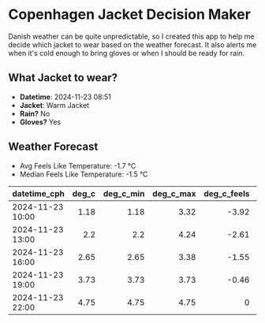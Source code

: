 
# Copenhagen Jacket Decision Maker

Danish weather can be quite unpredictable, so I created this app to help me decide which jacket to wear based on the weather forecast. 
It also alerts me when it's cold enough to bring gloves or when I should be ready for rain.

## What Jacket to wear?

- **Datetime**: 2024-11-23 08:51
- **Jacket**: Warm Jacket
- **Rain?** No
- **Gloves?** Yes

## Weather Forecast
- Avg Feels Like Temperature: -1.7 °C
- Median Feels Like Temperature: -1.5 °C

| datetime_cph     |   deg_c |   deg_c_min |   deg_c_max |   deg_c_feels | weather   | wind   | rain   |
|:-----------------|--------:|------------:|------------:|--------------:|:----------|:-------|:-------|
| 2024-11-23 10:00 |    1.18 |        1.18 |        3.32 |         -3.92 | Clouds    | High   | None   |
| 2024-11-23 13:00 |    2.2  |        2.2  |        4.24 |         -2.61 | Clouds    | High   | None   |
| 2024-11-23 16:00 |    2.65 |        2.65 |        3.38 |         -1.55 | Clouds    | Low    | None   |
| 2024-11-23 19:00 |    3.73 |        3.73 |        3.73 |         -0.46 | Clouds    | Medium | None   |
| 2024-11-23 22:00 |    4.75 |        4.75 |        4.75 |          0    | Clouds    | High   | None   |
        